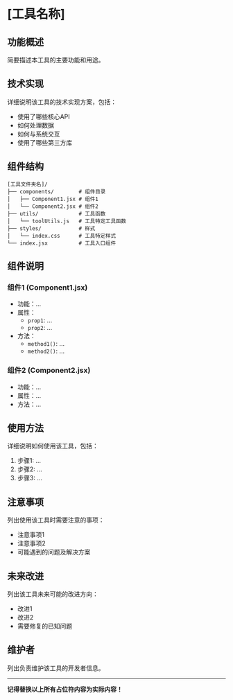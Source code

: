 # [工具名称]

## 功能概述

简要描述本工具的主要功能和用途。

## 技术实现

详细说明该工具的技术实现方案，包括：

- 使用了哪些核心API
- 如何处理数据
- 如何与系统交互
- 使用了哪些第三方库

## 组件结构

```
[工具文件夹名]/
├── components/        # 组件目录
│   ├── Component1.jsx # 组件1
│   └── Component2.jsx # 组件2
├── utils/             # 工具函数
│   └── toolUtils.js   # 工具特定工具函数
├── styles/            # 样式
│   └── index.css      # 工具特定样式
└── index.jsx          # 工具入口组件
```

## 组件说明

### 组件1 (Component1.jsx)

- 功能：...
- 属性：
  - `prop1`: ...
  - `prop2`: ...
- 方法：
  - `method1()`: ...
  - `method2()`: ...

### 组件2 (Component2.jsx)

- 功能：...
- 属性：...
- 方法：...

## 使用方法

详细说明如何使用该工具，包括：

1. 步骤1: ...
2. 步骤2: ...
3. 步骤3: ...

## 注意事项

列出使用该工具时需要注意的事项：

- 注意事项1
- 注意事项2
- 可能遇到的问题及解决方案

## 未来改进

列出该工具未来可能的改进方向：

- 改进1
- 改进2
- 需要修复的已知问题

## 维护者

列出负责维护该工具的开发者信息。

---

**记得替换以上所有占位符内容为实际内容！**
